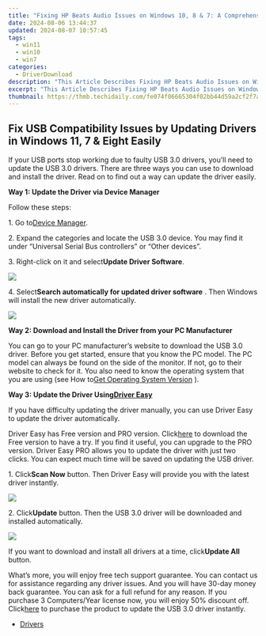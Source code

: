 ```yaml
---
title: "Fixing HP Beats Audio Issues on Windows 10, 8 & 7: A Comprehensive Guide"
date: 2024-08-06 13:44:37
updated: 2024-08-07 10:57:45
tags:
  - win11
  - win10
  - win7
categories:
  - DriverDownload
description: "This Article Describes Fixing HP Beats Audio Issues on Windows 10, 8 & 7: A Comprehensive Guide"
excerpt: "This Article Describes Fixing HP Beats Audio Issues on Windows 10, 8 & 7: A Comprehensive Guide"
thumbnail: https://thmb.techidaily.com/fe074f06665304f02bb44d59a2cf2f7a7e742cf6a430b43148a19a35d32e38f9.jpg
---
```


## Fix USB Compatibility Issues by Updating Drivers in Windows 11, 7 & Eight Easily

If your USB ports stop working due to faulty USB 3.0 drivers, you’ll need to update the USB 3.0 drivers. There are three ways you can use to download and install the driver. Read on to find out a way can update the driver easily.  
  
**Way 1: Update the Driver via Device Manager**
  
Follow these steps:  
  
1\. Go to[Device Manager](https://tools.techidaily.com/drivereasy/download/).  
  
2\. Expand the categories and locate the USB 3.0 device. You may find it under “Universal Serial Bus controllers” or “Other devices”.  
  
3\. Right-click on it and select**Update Driver Software**.  
  
![](https://images.drivereasy.com/wp-content/uploads/2017/02/img_58abff7b352e8.png)
  
 4\. Select**Search automatically for updated driver software** . Then Windows will install the new driver automatically.  
  
![](https://images.drivereasy.com/wp-content/uploads/2017/02/img_58ac006b8e667.png)
  
 **Way 2: Download and Install the Driver from your PC Manufacturer**
  
 You can go to your PC manufacturer’s website to download the USB 3.0 driver. Before you get started, ensure that you know the PC model. The PC model can always be found on the side of the monitor. If not, go to their website to check for it. You also need to know the operating system that you are using (see How to[Get Operating System Version](https://tools.techidaily.com/drivereasy/download/) ).
  
 **Way 3: Update the Driver Using[Driver Easy](https://tools.techidaily.com/drivereasy/download/)**
  
 If you have difficulty updating the driver manually, you can use Driver Easy to update the driver automatically.  
  
 Driver Easy has Free version and PRO version. Click[here](https://tools.techidaily.com/drivereasy/download/) to download the Free version to have a try. If you find it useful, you can upgrade to the PRO version. Driver Easy PRO allows you to update the driver with just two clicks. You can expect much time will be saved on updating the USB driver.  
  
 1\. Click**Scan Now** button. Then Driver Easy will provide you with the latest driver instantly.  
  
![](https://images.drivereasy.com/wp-content/uploads/2017/04/img_58ec9b8a74c49.png)
  
 2\. Click**Update** button. Then the USB 3.0 driver will be downloaded and installed automatically.  
  
![](https://images.drivereasy.com/wp-content/uploads/2017/04/img_58ec9baecaa79.jpg)

 If you want to download and install all drivers at a time, click**Update All** button.  
  
 What’s more, you will enjoy free tech support guarantee. You can contact us for assistance regarding any driver issues. And you will have 30-day money back guarantee. You can ask for a full refund for any reason. If you purchase 3 Computers/Year license now, you will enjoy 50% discount off. Click[here](https://tools.techidaily.com/drivereasy/download/) to purchase the product to update the USB 3.0 driver instantly.

* [Drivers](https://tools.techidaily.com/drivereasy/download/)

<ins class="adsbygoogle"
     style="display:block"
     data-ad-format="autorelaxed"
     data-ad-client="ca-pub-7571918770474297"
     data-ad-slot="1223367746"></ins>



<ins class="adsbygoogle"
     style="display:block"
     data-ad-client="ca-pub-7571918770474297"
     data-ad-slot="8358498916"
     data-ad-format="auto"
     data-full-width-responsive="true"></ins>
